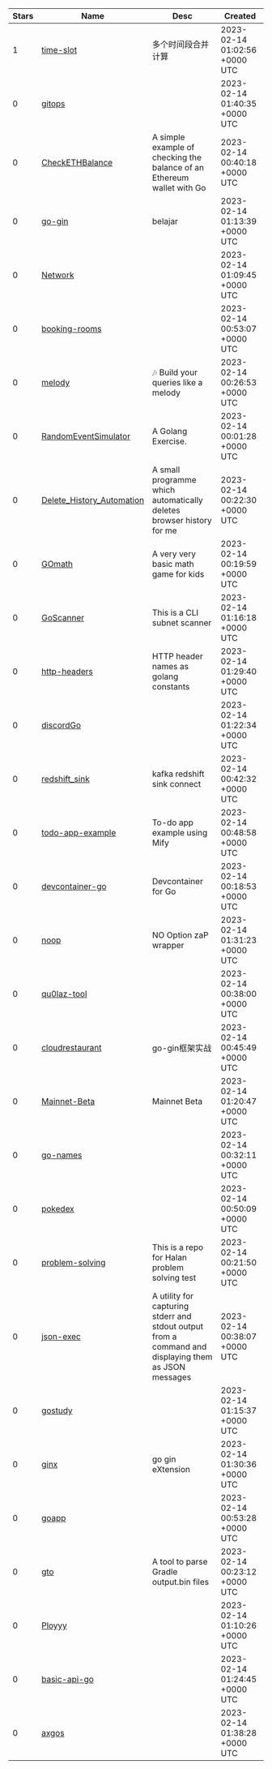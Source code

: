 | Stars | Name | Desc | Created | 
| ----- | ------- | ------------- | ------------- |
| 1 | [time-slot](https://github.com/mosesyu95/time-slot) | 多个时间段合并计算 | 2023-02-14 01:02:56 +0000 UTC |
| 0 | [gitops](https://github.com/hanzoi/gitops) |  | 2023-02-14 01:40:35 +0000 UTC |
| 0 | [CheckETHBalance](https://github.com/whonion/CheckETHBalance) | A simple example of checking the balance of an Ethereum wallet with Go | 2023-02-14 00:40:18 +0000 UTC |
| 0 | [go-gin](https://github.com/sopan212/go-gin) | belajar | 2023-02-14 01:13:39 +0000 UTC |
| 0 | [Network](https://github.com/BruederYAR/Network) |  | 2023-02-14 01:09:45 +0000 UTC |
| 0 | [booking-rooms](https://github.com/yogipratama/booking-rooms) |  | 2023-02-14 00:53:07 +0000 UTC |
| 0 | [melody](https://github.com/ermos/melody) | 🎶 Build your queries like a melody | 2023-02-14 00:26:53 +0000 UTC |
| 0 | [RandomEventSimulator](https://github.com/Moootoy/RandomEventSimulator) | A Golang Exercise. | 2023-02-14 00:01:28 +0000 UTC |
| 0 | [Delete_History_Automation](https://github.com/AthfanFasee/Delete_History_Automation) | A small programme which automatically deletes browser history for me | 2023-02-14 00:22:30 +0000 UTC |
| 0 | [GOmath](https://github.com/xblackbytesx/GOmath) | A very very basic math game for kids | 2023-02-14 00:19:59 +0000 UTC |
| 0 | [GoScanner](https://github.com/TheseCookiez/GoScanner) | This is a CLI subnet scanner | 2023-02-14 01:16:18 +0000 UTC |
| 0 | [http-headers](https://github.com/patsnapops/http-headers) | HTTP header names as golang constants | 2023-02-14 01:29:40 +0000 UTC |
| 0 | [discordGo](https://github.com/ben-agnew/discordGo) |  | 2023-02-14 01:22:34 +0000 UTC |
| 0 | [redshift_sink](https://github.com/2sons/redshift_sink) | kafka redshift sink connect | 2023-02-14 00:42:32 +0000 UTC |
| 0 | [todo-app-example](https://github.com/mify-io/todo-app-example) | To-do app example using Mify | 2023-02-14 00:48:58 +0000 UTC |
| 0 | [devcontainer-go](https://github.com/ks6088ts-labs/devcontainer-go) | Devcontainer for Go | 2023-02-14 00:18:53 +0000 UTC |
| 0 | [noop](https://github.com/patsnapops/noop) | NO Option zaP wrapper | 2023-02-14 01:31:23 +0000 UTC |
| 0 | [qu0laz-tool](https://github.com/qu0laz/qu0laz-tool) |  | 2023-02-14 00:38:00 +0000 UTC |
| 0 | [cloudrestaurant](https://github.com/xiaowenxiao/cloudrestaurant) | go-gin框架实战 | 2023-02-14 00:45:49 +0000 UTC |
| 0 | [Mainnet-Beta](https://github.com/UltronGlow/Mainnet-Beta) | Mainnet Beta | 2023-02-14 01:20:47 +0000 UTC |
| 0 | [go-names](https://github.com/neysofu/go-names) |  | 2023-02-14 00:32:11 +0000 UTC |
| 0 | [pokedex](https://github.com/Dayry/pokedex) |  | 2023-02-14 00:50:09 +0000 UTC |
| 0 | [problem-solving](https://github.com/assem123assem/problem-solving) | This is a repo for Halan problem solving test | 2023-02-14 00:21:50 +0000 UTC |
| 0 | [json-exec](https://github.com/josh-hogle/json-exec) | A utility for capturing stderr and stdout output from a command and displaying them as JSON messages | 2023-02-14 00:38:07 +0000 UTC |
| 0 | [gostudy](https://github.com/thenwe/gostudy) |  | 2023-02-14 01:15:37 +0000 UTC |
| 0 | [ginx](https://github.com/patsnapops/ginx) | go gin eXtension | 2023-02-14 01:30:36 +0000 UTC |
| 0 | [goapp](https://github.com/rrundall/goapp) |  | 2023-02-14 00:53:28 +0000 UTC |
| 0 | [gto](https://github.com/demery-pivotal/gto) | A tool to parse Gradle output.bin files | 2023-02-14 00:23:12 +0000 UTC |
| 0 | [Ployyy](https://github.com/jojorda/Ployyy) |  | 2023-02-14 01:10:26 +0000 UTC |
| 0 | [basic-api-go](https://github.com/sopan212/basic-api-go) |  | 2023-02-14 01:24:45 +0000 UTC |
| 0 | [axgos](https://github.com/germanDV/axgos) |  | 2023-02-14 01:38:28 +0000 UTC |

